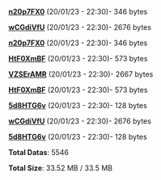 [**n20p7FX0**](/data/n20p7FX0.txt) (20/01/23 - 22:30)- 346 bytes

[**wCGdiVfU**](/data/wCGdiVfU.txt) (20/01/23 - 22:30)- 2676 bytes

[**n20p7FX0**](/data/n20p7FX0.txt) (20/01/23 - 22:30)- 346 bytes

[**HtF0XmBF**](/data/HtF0XmBF.txt) (20/01/23 - 22:30)- 573 bytes

[**VZSErAMR**](/data/VZSErAMR.txt) (20/01/23 - 22:30)- 2667 bytes

[**HtF0XmBF**](/data/HtF0XmBF.txt) (20/01/23 - 22:30)- 573 bytes

[**5d8HTG6v**](/data/5d8HTG6v.txt) (20/01/23 - 22:30)- 128 bytes

[**wCGdiVfU**](/data/wCGdiVfU.txt) (20/01/23 - 22:30)- 2676 bytes

[**5d8HTG6v**](/data/5d8HTG6v.txt) (20/01/23 - 22:30)- 128 bytes

**Total Datas**: 5546

**Total Size**: 33.52 MB / 33.5 MB